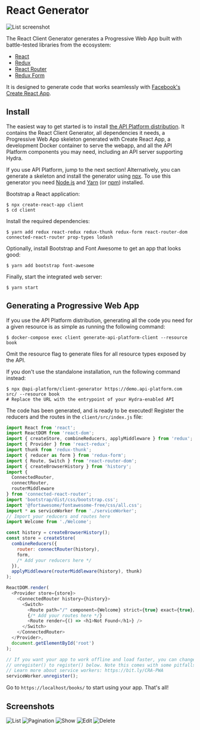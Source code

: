 # React Generator

![List screenshot](images/react/client-generator-react-list.png)

The React Client Generator generates a Progressive Web App built with battle-tested libraries from the ecosystem:

* [React](https://facebook.github.io/react/)
* [Redux](http://redux.js.org)
* [React Router](https://reacttraining.com/react-router/)
* [Redux Form](http://redux-form.com/)

It is designed to generate code that works seamlessly with [Facebook's Create React App](https://github.com/facebook/create-react-app).

## Install

The easiest way to get started is to install [the API Platform distribution](../distribution/index.md).
It contains the React Client Generator, all dependencies it needs, a Progressive Web App skeleton generated with Create React App,
a development Docker container to serve the webapp, and all the API Platform components you may need, including an API server
supporting Hydra.

If you use API Platform, jump to the next section!
Alternatively, you can generate a skeleton and install the generator using [npx](https://www.npmjs.com/package/npx).
To use this generator you need [Node.js](https://nodejs.org/) and [Yarn](https://yarnpkg.com/) (or [npm](https://www.npmjs.com/)) installed.

Bootstrap a React application:

    $ npx create-react-app client
    $ cd client

Install the required dependencies:

    $ yarn add redux react-redux redux-thunk redux-form react-router-dom connected-react-router prop-types lodash

Optionally, install Bootstrap and Font Awesome to get an app that looks good:

    $ yarn add bootstrap font-awesome

Finally, start the integrated web server:

    $ yarn start

## Generating a Progressive Web App

If you use the API Platform distribution, generating all the code you need for a given resource is as simple as running the following command:

    $ docker-compose exec client generate-api-platform-client --resource book

Omit the resource flag to generate files for all resource types exposed by the API.

If you don't use the standalone installation, run the following command instead:

    $ npx @api-platform/client-generator https://demo.api-platform.com src/ --resource book
    # Replace the URL with the entrypoint of your Hydra-enabled API

The code has been generated, and is ready to be executed!
Register the reducers and the routes in the `client/src/index.js` file:

```javascript
import React from 'react';
import ReactDOM from 'react-dom';
import { createStore, combineReducers, applyMiddleware } from 'redux';
import { Provider } from 'react-redux';
import thunk from 'redux-thunk';
import { reducer as form } from 'redux-form';
import { Route, Switch } from 'react-router-dom';
import { createBrowserHistory } from 'history';
import {
  ConnectedRouter,
  connectRouter,
  routerMiddleware
} from 'connected-react-router';
import 'bootstrap/dist/css/bootstrap.css';
import '@fortawesome/fontawesome-free/css/all.css';
import * as serviceWorker from './serviceWorker';
// Import your reducers and routes here
import Welcome from './Welcome';

const history = createBrowserHistory();
const store = createStore(
  combineReducers({
    router: connectRouter(history),
    form,
    /* Add your reducers here */
  }),
  applyMiddleware(routerMiddleware(history), thunk)
);

ReactDOM.render(
  <Provider store={store}>
    <ConnectedRouter history={history}>
      <Switch>
        <Route path="/" component={Welcome} strict={true} exact={true}/>
        {/* Add your routes here */}
        <Route render={() => <h1>Not Found</h1>} />
      </Switch>
    </ConnectedRouter>
  </Provider>,
  document.getElementById('root')
);

// If you want your app to work offline and load faster, you can change
// unregister() to register() below. Note this comes with some pitfalls.
// Learn more about service workers: https://bit.ly/CRA-PWA
serviceWorker.unregister();
```

Go to `https://localhost/books/` to start using your app.
That's all!

## Screenshots

![List](images/react/client-generator-react-list.png)
![Pagination](images/react/client-generator-react-list-pagination.png)
![Show](images/react/client-generator-react-show.png)
![Edit](images/react/client-generator-react-edit.png)
![Delete](images/react/client-generator-react-delete.png)
